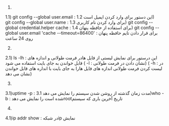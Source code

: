 1)
 1.1)
      git config --global user.email : این دستور برای وارد کردن ایمیل است
 1.2)      
      git config --global user.name : برای وارد کردن نام کاربری
 1.3) 
      git config --global credential.helper cache : برای استفاده از حافظه پنهان 
 1.4) 
      git config --global user.email 'cache --timeout=86400' : برای قرار دادن تایم حافظه پنهان روی 24 ساعت
  
2)
 2.1) ls -lh : این درستور برای نمایش لیستی از فایل هادر فرمت طولانی و اندازه های قابل خواندن به جای بایت استفاده می شود
  ( -l : نشان دادن در فرمت طولانی)
  ( -h : در لیست کردن فرمت طولانی اندازه های فایل هارا به جای بایت با انداره های قابل خواندن نشان می دهد)
  
3) 
 3.1)uptime -p : مدت زمان گذشته از روشن شدن سیستم را نمایش می دهد
 3.1)who -b : شده است را نمایش می دهدrootتاریخ آخرین باری که سیستم 
 
4)
  4.1)ip addr show : در شبکهip نمایش
